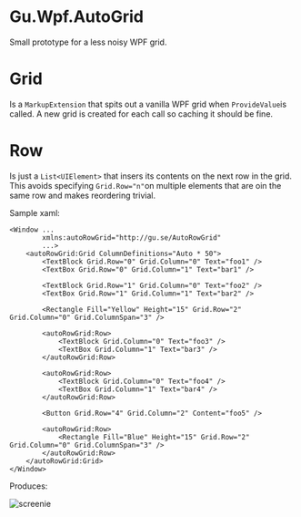 # Gu.Wpf.AutoGrid

Small prototype for a less noisy WPF grid. 

# Grid
Is a `MarkupExtension` that spits out a vanilla WPF grid when `ProvideValue`is called. A new grid is created for each call so caching it should be fine.

# Row 
Is just a `List<UIElement>` that insers its contents on the next row in the grid. This avoids specifying `Grid.Row="n"`on multiple elements that are oin the same row and makes reordering trivial.

Sample xaml:

```xaml
<Window ...
        xmlns:autoRowGrid="http://gu.se/AutoRowGrid"
        ...>
    <autoRowGrid:Grid ColumnDefinitions="Auto * 50">
        <TextBlock Grid.Row="0" Grid.Column="0" Text="foo1" />
        <TextBox Grid.Row="0" Grid.Column="1" Text="bar1" />

        <TextBlock Grid.Row="1" Grid.Column="0" Text="foo2" />
        <TextBox Grid.Row="1" Grid.Column="1" Text="bar2" />
        
        <Rectangle Fill="Yellow" Height="15" Grid.Row="2" Grid.Column="0" Grid.ColumnSpan="3" />

        <autoRowGrid:Row>
            <TextBlock Grid.Column="0" Text="foo3" />
            <TextBox Grid.Column="1" Text="bar3" />
        </autoRowGrid:Row>

        <autoRowGrid:Row>
            <TextBlock Grid.Column="0" Text="foo4" />
            <TextBox Grid.Column="1" Text="bar4" />
        </autoRowGrid:Row>

        <Button Grid.Row="4" Grid.Column="2" Content="foo5" />

        <autoRowGrid:Row>
            <Rectangle Fill="Blue" Height="15" Grid.Row="2" Grid.Column="0" Grid.ColumnSpan="3" />
        </autoRowGrid:Row>
    </autoRowGrid:Grid>
</Window>
```

Produces:

![screenie](http://i.imgur.com/kAr50OX.png)
